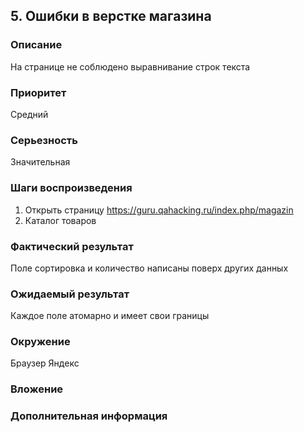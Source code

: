 ## 5. Ошибки в верстке магазина 
 
### Описание 
На странице не соблюдено выравнивание строк текста 

### Приоритет 
Средний 

### Серьезность 
Значительная 

### Шаги воспроизведения 
1. Открыть страницу https://guru.qahacking.ru/index.php/magazin
2. Каталог товаров

### Фактический результат 
Поле сортировка и количество написаны поверх других данных 

### Ожидаемый результат 
Каждое поле атомарно и имеет свои границы 

### Окружение 
Браузер Яндекс 

### Вложение 

### Дополнительная информация
